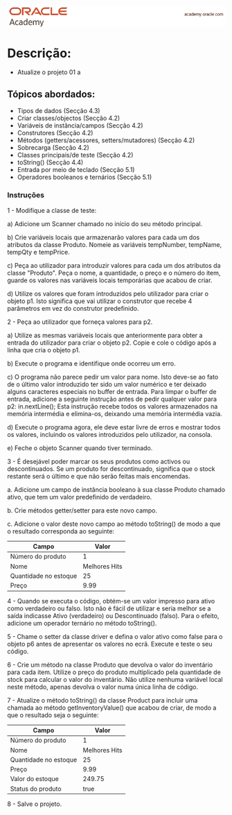 <p align="center">
  <img src="./Capa.png" alt="Texto Alternativo">
</p>

# Descrição:

- Atualize o projeto 01 a

## Tópicos abordados:

- Tipos de dados (Secção 4.3)
- Criar classes/objectos (Secção 4.2)
- Variáveis de instância/campos (Secção 4.2)
- Construtores (Secção 4.2)
- Métodos (getters/acessores, setters/mutadores) (Secção 4.2)
- Sobrecarga (Secção 4.2)
- Classes principais/de teste (Secção 4.2)
- toString() (Secção 4.4)
- Entrada por meio de teclado (Secção 5.1)
- Operadores booleanos e ternários (Secção 5.1)

### Instruções

1 - Modifique a classe de teste:

a) Adicione um Scanner chamado no início do seu método principal.

b) Crie variáveis locais que armazenarão valores para cada um dos atributos da classe Produto. Nomeie as variáveis tempNumber, tempName, tempQty e tempPrice.

c) Peça ao utilizador para introduzir valores para cada um dos atributos da classe "Produto". Peça o nome, a quantidade, o preço e o número do item, guarde os valores nas variáveis locais temporárias que acabou de criar.

d) Utilize os valores que foram introduzidos pelo utilizador para criar o objeto p1. Isto significa que vai utilizar o construtor que recebe 4 parâmetros em vez do construtor predefinido.

2 - Peça ao utilizador que forneça valores para p2.

a) Utilize as mesmas variáveis locais que anteriormente para obter a entrada do utilizador para criar o objeto p2. Copie e cole o código após a linha que cria o objeto p1.

b) Execute o programa e identifique onde ocorreu um erro.

c) O programa não parece pedir um valor para nome. Isto deve-se ao fato de o último valor introduzido ter sido um valor numérico e ter deixado alguns caracteres especiais no buffer de entrada. Para limpar o buffer de entrada, adicione a seguinte instrução antes de pedir qualquer valor para p2:
in.nextLine();
Esta instrução recebe todos os valores armazenados na memória intermédia e elimina-os, deixando uma memória intermédia vazia.

d) Execute o programa agora, ele deve estar livre de erros e mostrar todos os valores, incluindo os valores introduzidos pelo utilizador, na consola.

e) Feche o objeto Scanner quando tiver terminado.

3 - É desejável poder marcar os seus produtos como activos ou descontinuados. Se um produto for descontinuado, significa que o stock restante será o último e que não serão feitas mais encomendas.

a. Adicione um campo de instância booleano à sua classe Produto chamado ativo, que tem um valor predefinido de verdadeiro.

b. Crie métodos getter/setter para este novo campo.

c. Adicione o valor deste novo campo ao método toString() de modo a que o resultado corresponda ao seguinte:

| Campo                 | Valor       |
|-----------------------|-------------|
| Número do produto     | 1           |
| Nome                  | Melhores Hits |
| Quantidade no estoque | 25          |
| Preço                 | 9.99        |

4 - Quando se executa o código, obtém-se um valor impresso para ativo como verdadeiro ou falso. Isto não é fácil de utilizar e seria melhor se a saída indicasse Ativo (verdadeiro) ou Descontinuado (falso). Para o efeito, adicione um operador ternário no método toString().

5 - Chame o setter da classe driver e defina o valor ativo como false para o objeto p6 antes de apresentar os valores no ecrã. Execute e teste o seu código.
   
6 - Crie um método na classe Produto que devolva o valor do inventário para cada item. Utilize o preço do produto multiplicado pela quantidade de stock para calcular o valor do inventário. Não utilize nenhuma variável local neste método, apenas devolva o valor numa única linha de código.

7 - Atualize o método toString() da classe Product para incluir uma chamada ao método getInventoryValue() que acabou de criar, de modo a que o resultado seja o seguinte:

| Campo                 | Valor       |
|-----------------------|-------------|
| Número do produto     | 1           |
| Nome                  | Melhores Hits |
| Quantidade no estoque | 25          |
| Preço                 | 9.99        |
| Valor do estoque      | 249.75      |
| Status do produto     | true        |

8 - Salve o projeto.






